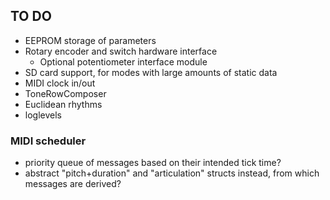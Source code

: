## TO DO

- EEPROM storage of parameters
- Rotary encoder and switch hardware interface
  - Optional potentiometer interface module
- SD card support, for modes with large amounts of static data
- MIDI clock in/out
- ToneRowComposer
- Euclidean rhythms
- loglevels

### MIDI scheduler
- priority queue of messages based on their intended tick time?
- abstract "pitch+duration" and "articulation" structs instead, from which messages are derived?